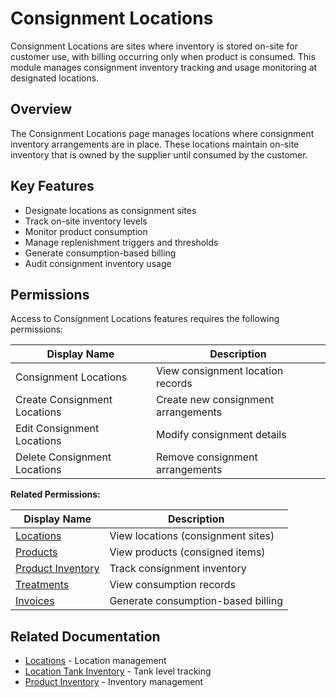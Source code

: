 # Consignment Locations

Consignment Locations are sites where inventory is stored on-site for customer use, with billing occurring only when product is consumed. This module manages consignment inventory tracking and usage monitoring at designated locations.

## Overview

The Consignment Locations page manages locations where consignment inventory arrangements are in place. These locations maintain on-site inventory that is owned by the supplier until consumed by the customer.

## Key Features

* Designate locations as consignment sites
* Track on-site inventory levels
* Monitor product consumption
* Manage replenishment triggers and thresholds
* Generate consumption-based billing
* Audit consignment inventory usage

## Permissions

Access to Consignment Locations features requires the following permissions:

| Display Name | Description |
|--------------|-------------|
| Consignment Locations | View consignment location records |
| Create Consignment Locations | Create new consignment arrangements |
| Edit Consignment Locations | Modify consignment details |
| Delete Consignment Locations | Remove consignment arrangements |

**Related Permissions:**

| Display Name | Description |
|--------------|-------------|
| [Locations](Locations.md) | View locations (consignment sites) |
| [Products](../Product/Products.md) | View products (consigned items) |
| [Product Inventory](../Product/ProductInventory.md) | Track consignment inventory |
| [Treatments](../Distribution/Treatments.md) | View consumption records |
| [Invoices](../Billing/Invoices.md) | Generate consumption-based billing |

## Related Documentation

* [Locations](Locations.md) - Location management
* [Location Tank Inventory](../Product/LocationTankInventory.md) - Tank level tracking
* [Product Inventory](../Product/ProductInventory.md) - Inventory management

